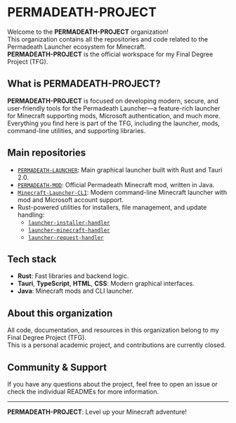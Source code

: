 # PERMADEATH-PROJECT

Welcome to the **PERMADEATH-PROJECT** organization!  
This organization contains all the repositories and code related to the Permadeath Launcher ecosystem for Minecraft.  
**PERMADEATH-PROJECT** is the official workspace for my Final Degree Project (TFG).

## What is PERMADEATH-PROJECT?

**PERMADEATH-PROJECT** is focused on developing modern, secure, and user-friendly tools for the Permadeath Launcher—a feature-rich launcher for Minecraft supporting mods, Microsoft authentication, and much more.  
Everything you find here is part of the TFG, including the launcher, mods, command-line utilities, and supporting libraries.

## Main repositories

- [`PERMADEATH-LAUNCHER`](https://github.com/PERMADEATH-PROJECT/PERMADEATH-LAUNCHER): Main graphical launcher built with Rust and Tauri 2.0.
- [`PERMADEATH-MOD`](https://github.com/PERMADEATH-PROJECT/PERMADEATH-MOD): Official Permadeath Minecraft mod, written in Java.
- [`Minecraft-Launcher-CLI`](https://github.com/PERMADEATH-PROJECT/Minecraft-Launcher-CLI): Modern command-line Minecraft launcher with mod and Microsoft account support.
- Rust-powered utilities for installers, file management, and update handling:
  - [`launcher-installer-handler`](https://github.com/PERMADEATH-PROJECT/launcher-installer-handler)
  - [`launcher-minecraft-handler`](https://github.com/PERMADEATH-PROJECT/launcher-minecraft-handler)
  - [`launcher-request-handler`](https://github.com/PERMADEATH-PROJECT/launcher-request-handler)

## Tech stack

- **Rust**: Fast libraries and backend logic.
- **Tauri**, **TypeScript**, **HTML**, **CSS**: Modern graphical interfaces.
- **Java**: Minecraft mods and CLI launcher.

## About this organization

All code, documentation, and resources in this organization belong to my Final Degree Project (TFG).  
This is a personal academic project, and contributions are currently closed.

## Community & Support

If you have any questions about the project, feel free to open an issue or check the individual READMEs for more information.

---

**PERMADEATH-PROJECT**: Level up your Minecraft adventure!
